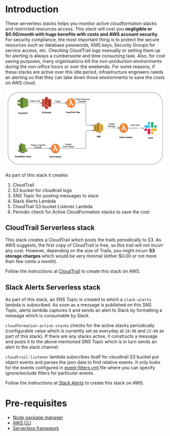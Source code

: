 # Introduction
These serverless stacks helps you monitor active cloudformation stacks and restricted resources access. This stack will cost you **negligible or $0.00/month with huge benefits with costs and AWS account security**. For security compliance, the most important thing is to protect the secure resources such as database passwords, KMS keys, Security Groups for service access, etc. Checking CloudTrail logs manually or setting them up for alerting is always a cumbersome and time consuming task. Also, for cost saving purposes, many organisations kill the non-production environments during the non-office hours or over the weekends. For some reasons, if these stacks are active over this idle period, infrastructure engineers needs an alerting so that they can take down those environments to save the costs on AWS cloud.

![SlackAlerts](images/SlackAlerts.jpg)

As part of this stack it creates
1. CloudTrail
2. S3 bucket for cloudtrail logs
3. SNS Topic for posting messages to slack
4. Slack Alerts Lambda
5. CloudTrail S3 bucket Listener Lambda
6. Periodic check for Active CloudFormation stacks to save the cost

## CloudTrail Serverless stack
This stack creates a CloudTrail which posts the trails periodically to S3. As AWS suggests, the first copy of CloudTrail is free, so this trail will not incurr any cost. However, depending on the size of Trails, you might incurr **S3 storage charges** which would be very minimal (either $0.00 or not more than few cents a month).

Follow the instructions at [CloudTrail](cloudtrail/README.md) to create this stack on AWS.

## Slack Alerts Serverless stack
As part of this stack, an SNS Topic is created to which a `slack-alerts` lambda is subscribed. As soon as a message is published on this SNS Topic, alerts lambda captures it and sends an alert to Slack by formatting a message which is consumable by Slack.

`cloudformation-active-stacks` checks for the active stacks periodically (configurable value which is currently set as  everyday at `18:00` and `22:00` as part of this stack). If there are any stacks active, it constructs a message and posts it to the above mentioned SNS Topic which is in turn sends an alert to the slack channel.

`cloudtrail-listener` lambda subscribes itself for cloudtrail S3 bucket put object events and parses the json data to find relative events. It only looks for the events configured in [event-filters.yml](slack-alerts/cloudtrail-listener/event-filters.yml) file where you can specify ignore/exclude filters for particular events.

Follow the instructions at [Slack Alerts](slack-alerts/README.md) to create this stack on AWS.

# Pre-requisites
* [Node package manager](https://www.npmjs.com/get-npm)
* [AWS CLI](https://docs.aws.amazon.com/cli/latest/userguide/cli-chap-install.html)
* [Serverless framework](https://serverless.com/framework/docs/getting-started/)